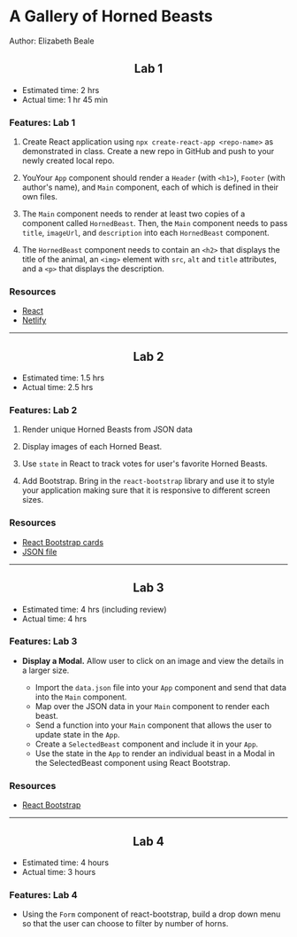 # A Gallery of Horned Beasts

Author: Elizabeth Beale

## <center>Lab 1</center>

- Estimated time: 2 hrs
- Actual time: 1 hr 45 min

### Features: Lab 1

1. Create React application using `npx create-react-app <repo-name>` as demonstrated in class. Create a new repo in GitHub and push to your newly created local repo.

2. YouYour `App` component should render a `Header` (with `<h1>`), `Footer` (with author's name), and `Main` component, each of which is defined in their own files.

3. The `Main` component needs to render at least two copies of a component called `HornedBeast`. Then, the `Main` component needs to pass `title`, `imageUrl`, and `description` into each `HornedBeast` component. 

4. The `HornedBeast` component needs to contain an `<h2>` that displays the title of the animal, an `<img>` element with `src`, `alt` and `title` attributes, and a `<p>` that displays the description.

### Resources

- [React](https://reactjs.org/docs/getting-started.html)
- [Netlify](https://www.netlify.com/)

--------

## <center>Lab 2</center>

- Estimated time: 1.5 hrs
- Actual time: 2.5 hrs

### Features: Lab 2

1. Render unique Horned Beasts from JSON data

2. Display images of each Horned Beast.

3. Use `state` in React to track votes for user's favorite Horned Beasts.

4. Add Bootstrap. Bring in the `react-bootstrap` library and use it to style your application making sure that it is responsive to different screen sizes.

### Resources

- [React Bootstrap cards](https://react-bootstrap.github.io/components/cards/)
- [JSON file](https://codefellows.github.io/code-301-guide/curriculum/class-02/lab/assets/data.json)

-------------------

## <center>Lab 3</center>

- Estimated time: 4 hrs (including review)
- Actual time: 4 hrs

### Features: Lab 3

- **Display a Modal.** Allow user to click on an image and view the details in a larger size.

  - Import the `data.json` file into your `App` component and send that data into the `Main` component.
  - Map over the JSON data in your `Main` component to render each beast.
  - Send a function into your `Main` component that allows the user to update state in the `App`.
  - Create a `SelectedBeast` component and include it in your `App`.
  - Use the state in the `App` to render an individual beast in a Modal in the SelectedBeast component using React Bootstrap.

### Resources

- [React Bootstrap](https://react-bootstrap.github.io/)

--------------

## <center>Lab 4</center>

- Estimated time: 4 hours
- Actual time: 3 hours

### Features: Lab 4

- Using the `Form` component of react-bootstrap, build a drop down menu so that the user can choose to filter by number of horns. 
